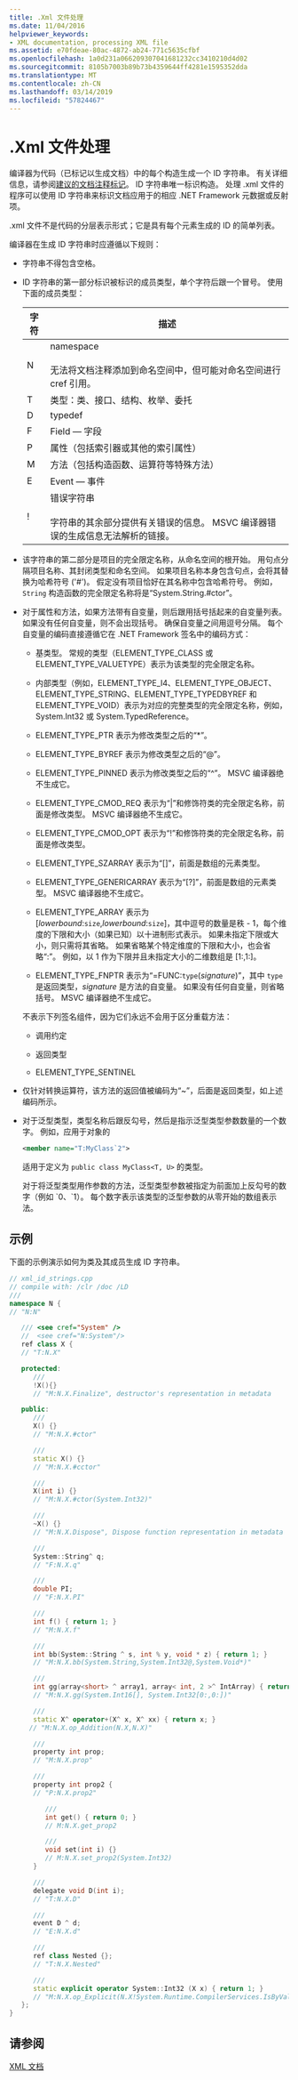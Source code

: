 ```yaml
---
title: .Xml 文件处理
ms.date: 11/04/2016
helpviewer_keywords:
- XML documentation, processing XML file
ms.assetid: e70fdeae-80ac-4872-ab24-771c5635cfbf
ms.openlocfilehash: 1a0d231a066209307041681232cc3410210d4d02
ms.sourcegitcommit: 8105b7003b89b73b4359644ff4281e1595352dda
ms.translationtype: MT
ms.contentlocale: zh-CN
ms.lasthandoff: 03/14/2019
ms.locfileid: "57824467"
---
```

# <a name="xml-file-processing"></a>.Xml 文件处理

编译器为代码（已标记以生成文档）中的每个构造生成一个 ID 字符串。 有关详细信息，请参阅[建议的文档注释标记](recommended-tags-for-documentation-comments-visual-cpp.md)。 ID 字符串唯一标识构造。 处理 .xml 文件的程序可以使用 ID 字符串来标识文档应用于的相应 .NET Framework 元数据或反射项。

.xml 文件不是代码的分层表示形式；它是具有每个元素生成的 ID 的简单列表。

编译器在生成 ID 字符串时应遵循以下规则：

- 字符串不得包含空格。

- ID 字符串的第一部分标识被标识的成员类型，单个字符后跟一个冒号。 使用下面的成员类型：

  | 字符 | 描述 |
  |---------------|-----------------|
  | N | namespace<br /><br /> 无法将文档注释添加到命名空间中，但可能对命名空间进行 cref 引用。 |
  | T | 类型：类、接口、结构、枚举、委托 |
  | D | typedef |
  | F | Field — 字段 |
  | P | 属性（包括索引器或其他的索引属性） |
  | M | 方法（包括构造函数、运算符等特殊方法） |
  | E | Event — 事件 |
  | ! | 错误字符串<br /><br /> 字符串的其余部分提供有关错误的信息。 MSVC 编译器错误的生成信息无法解析的链接。 |

- 该字符串的第二部分是项目的完全限定名称，从命名空间的根开始。 用句点分隔项目名称、其封闭类型和命名空间。 如果项目名称本身包含句点，会将其替换为哈希符号 ('#')。 假定没有项目恰好在其名称中包含哈希符号。 例如，`String` 构造函数的完全限定名称将是“System.String.#ctor”。

- 对于属性和方法，如果方法带有自变量，则后跟用括号括起来的自变量列表。 如果没有任何自变量，则不会出现括号。 确保自变量之间用逗号分隔。 每个自变量的编码直接遵循它在 .NET Framework 签名中的编码方式：

  - 基类型。 常规的类型（ELEMENT_TYPE_CLASS 或 ELEMENT_TYPE_VALUETYPE）表示为该类型的完全限定名称。

  - 内部类型（例如，ELEMENT_TYPE_I4、ELEMENT_TYPE_OBJECT、ELEMENT_TYPE_STRING、ELEMENT_TYPE_TYPEDBYREF 和 ELEMENT_TYPE_VOID）表示为对应的完整类型的完全限定名称，例如，System.Int32 或 System.TypedReference。

  - ELEMENT_TYPE_PTR 表示为修改类型之后的“*”。

  - ELEMENT_TYPE_BYREF 表示为修改类型之后的“\@”。

  - ELEMENT_TYPE_PINNED 表示为修改类型之后的“^”。 MSVC 编译器绝不生成它。

  - ELEMENT_TYPE_CMOD_REQ 表示为“&#124;”和修饰符类的完全限定名称，前面是修改类型。 MSVC 编译器绝不生成它。

  - ELEMENT_TYPE_CMOD_OPT 表示为“!”和修饰符类的完全限定名称，前面是修改类型。

  - ELEMENT_TYPE_SZARRAY 表示为“[]”，前面是数组的元素类型。

  - ELEMENT_TYPE_GENERICARRAY 表示为“[?]”，前面是数组的元素类型。 MSVC 编译器绝不生成它。

  - ELEMENT_TYPE_ARRAY 表示为 [*lowerbound*:`size`,*lowerbound*:`size`]，其中逗号的数量是秩 - 1，每个维度的下限和大小（如果已知）以十进制形式表示。 如果未指定下限或大小，则只需将其省略。 如果省略某个特定维度的下限和大小，也会省略“:”。 例如，以 1 作为下限并且未指定大小的二维数组是 [1:,1:]。

  - ELEMENT_TYPE_FNPTR 表示为“=FUNC:`type`(*signature*)”，其中 `type` 是返回类型，*signature* 是方法的自变量。 如果没有任何自变量，则省略括号。 MSVC 编译器绝不生成它。

  不表示下列签名组件，因为它们永远不会用于区分重载方法：

  - 调用约定

  - 返回类型

  - ELEMENT_TYPE_SENTINEL

- 仅针对转换运算符，该方法的返回值被编码为“~”，后面是返回类型，如上述编码所示。

- 对于泛型类型，类型名称后跟反勾号，然后是指示泛型类型参数数量的一个数字。  例如，应用于对象的

    ```xml
    <member name="T:MyClass`2">
    ```

  适用于定义为 `public class MyClass<T, U>` 的类型。

  对于将泛型类型用作参数的方法，泛型类型参数被指定为前面加上反勾号的数字（例如 \`0、\`1）。  每个数字表示该类型的泛型参数的从零开始的数组表示法。

## <a name="example"></a>示例

下面的示例演示如何为类及其成员生成 ID 字符串。

```cpp
// xml_id_strings.cpp
// compile with: /clr /doc /LD
///
namespace N {
// "N:N"

   /// <see cref="System" />
   //  <see cref="N:System"/>
   ref class X {
   // "T:N.X"

   protected:
      ///
      !X(){}
      // "M:N.X.Finalize", destructor's representation in metadata

   public:
      ///
      X() {}
      // "M:N.X.#ctor"

      ///
      static X() {}
      // "M:N.X.#cctor"

      ///
      X(int i) {}
      // "M:N.X.#ctor(System.Int32)"

      ///
      ~X() {}
      // "M:N.X.Dispose", Dispose function representation in metadata

      ///
      System::String^ q;
      // "F:N.X.q"

      ///
      double PI;
      // "F:N.X.PI"

      ///
      int f() { return 1; }
      // "M:N.X.f"

      ///
      int bb(System::String ^ s, int % y, void * z) { return 1; }
      // "M:N.X.bb(System.String,System.Int32@,System.Void*)"

      ///
      int gg(array<short> ^ array1, array< int, 2 >^ IntArray) { return 0; }
      // "M:N.X.gg(System.Int16[], System.Int32[0:,0:])"

      ///
      static X^ operator+(X^ x, X^ xx) { return x; }
     // "M:N.X.op_Addition(N.X,N.X)"

      ///
      property int prop;
      // "M:N.X.prop"

      ///
      property int prop2 {
      // "P:N.X.prop2"

         ///
         int get() { return 0; }
         // M:N.X.get_prop2

         ///
         void set(int i) {}
         // M:N.X.set_prop2(System.Int32)
      }

      ///
      delegate void D(int i);
      // "T:N.X.D"

      ///
      event D ^ d;
      // "E:N.X.d"

      ///
      ref class Nested {};
      // "T:N.X.Nested"

      ///
      static explicit operator System::Int32 (X x) { return 1; }
      // "M:N.X.op_Explicit(N.X!System.Runtime.CompilerServices.IsByValue)~System.Int32"
   };
}
```

## <a name="see-also"></a>请参阅

[XML 文档](xml-documentation-visual-cpp.md)
